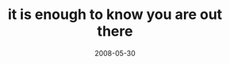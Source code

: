 ---
layout: base.njk
title : 'it is enough to know you are out there' 
view_title : 'it is enough to know you are out there' 
year : '2008' 
date : '2008-05-30' 
img_file : '/drawing/itisjustenoughtoknowyoureoutthere.jpg' 
html_file : 'itisjustenoughtoknowyoureoutthere' 
next_html : 'thatsawesome.html' 
year_order : '230' 
permalink : "title/{{html_file}}.html"
---
